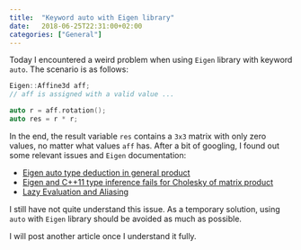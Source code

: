```yaml
---
title:  "Keyword auto with Eigen library"
date:   2018-06-25T22:31:00+02:00
categories: ["General"]
---
```


Today I encountered a weird problem when using `Eigen` library with keyword `auto`. The scenario is as follows:

```c++
Eigen::Affine3d aff;
// aff is assigned with a valid value ...

auto r = aff.rotation();
auto res = r * r;
```

In the end, the result variable `res` contains a `3x3` matrix with only zero values, no matter what values `aff` has. After a bit of googling, I found out some relevant issues and `Eigen` documentation:
* [Eigen auto type deduction in general product][link 1]
* [Eigen and C++11 type inference fails for Cholesky of matrix product][link 2]
* [Lazy Evaluation and Aliasing][link 3]

I still have not quite understand this issue. As a temporary solution, using `auto` with `Eigen` library should be avoided as much as possible.

I will post another article once I understand it fully.


[link 1]: https://stackoverflow.com/questions/26705446/eigen-auto-type-deduction-in-general-product
[link 2]: https://stackoverflow.com/questions/27113261/eigen-and-c11-type-inference-fails-for-cholesky-of-matrix-product
[link 3]: https://eigen.tuxfamily.org/dox/TopicLazyEvaluation.html
